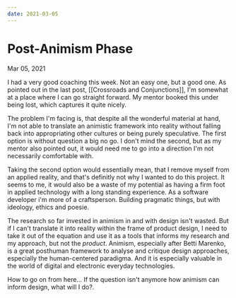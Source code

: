 ```yaml
---
date: 2021-03-05
---
```

# Post-Animism Phase
Mar 05, 2021

I had a very good coaching this week. Not an easy one, but a good one. As pointed out in the last post, [[Crossroads and Conjunctions]], I'm somewhat at a place where I can go straight forward. My mentor booked this under being lost, which captures it quite nicely.

The problem I'm facing is, that despite all the wonderful material at hand, I'm not able to translate an animistic framework into reality without falling back into appropriating other cultures or being purely speculative. The first option is without question a big no go. I don't mind the second, but as my mentor also pointed out, it would need me to go into a direction I'm not necessarily comfortable with.

Taking the second option would essentially mean, that I remove myself from an applied reality, and that's definitly not why I wanted to do this project. It seems to me, it would also be a waste of my potential as having a firm foot in applied technology with a long standing experience. As a software developer i'm more of a craftsperson. Building pragmatic things, but with ideology, ethics and poesie.

The research so far invested in animism in and with design isn't wasted. But if I can't translate it into reality within the frame of product design, I need to take it out of the equation and use it as a tools that informs my research and my approach, but not the *product*. Animism, especially after Betti Marenko, is a great posthuman framework to analyse and critique design approaches, especially the human-centered paradigma. And it is especially valuable in the world of digital and electronic everyday technologies.

How to go on from here... If the question isn't anymore how animism can inform design, what will I do?.